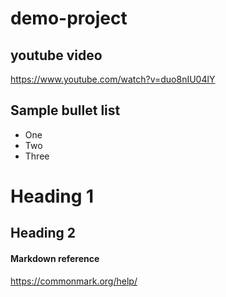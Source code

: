 # demo-project

## youtube video
https://www.youtube.com/watch?v=duo8nIU04lY


## Sample bullet list

* One
* Two
* Three


# Heading 1

## Heading 2


#### Markdown reference

https://commonmark.org/help/

